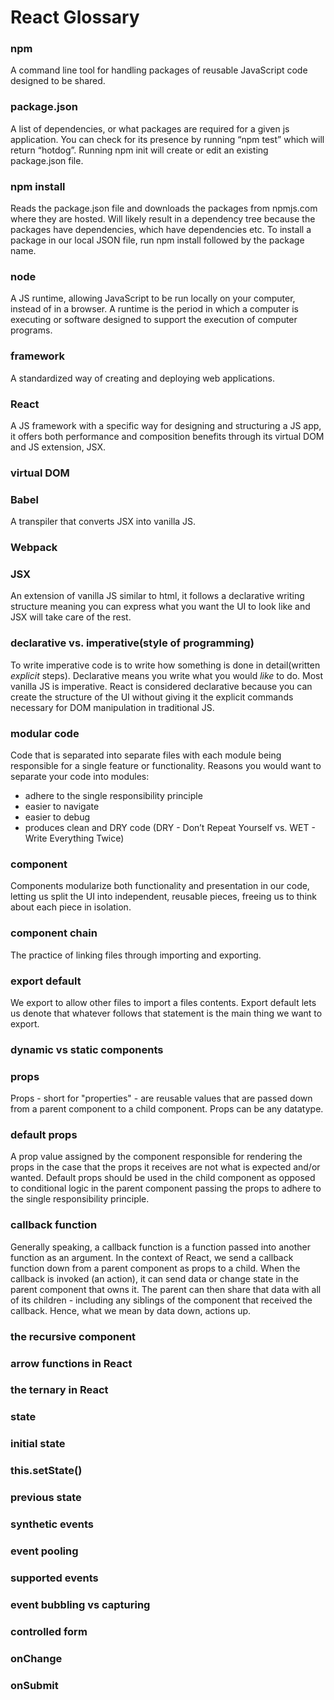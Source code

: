 # React Glossary

### npm
A command line tool for handling packages of reusable JavaScript code designed to be shared.

### package.json
A list of dependencies, or what packages are required for a given js application. You can check for its presence by running “npm test” which will return “hotdog”. Running npm init  will create or edit an existing package.json file.

### npm install
Reads the package.json file and downloads the packages from npmjs.com where they are hosted. Will likely result in a dependency tree because the packages have dependencies, which have dependencies etc. To install a package in our local JSON file, run npm install followed by the package name.

### node
A JS runtime, allowing JavaScript to be run locally on your computer, instead of in a browser. A runtime is the period in which a computer is executing or software designed to support the execution of computer programs.

### framework
A standardized way of creating and deploying web applications.

### React
A JS framework with a specific way for designing and structuring a JS app, it offers both performance and composition benefits through its virtual DOM and JS extension, JSX.

### virtual DOM


### Babel
A transpiler that converts JSX into vanilla JS.

### Webpack


### JSX
An extension of vanilla JS similar to html, it follows a declarative writing structure meaning you can express what you want the UI to look like and JSX will take care of the rest.

### declarative vs. imperative(style of programming)
To write imperative code is to write how something is done in detail(written *explicit* steps). Declarative means you write what you would *like* to do. Most vanilla JS is imperative. React is considered declarative because you can create the structure of the UI without giving it the explicit commands necessary for DOM manipulation in traditional JS.


### modular code
Code that is separated into separate files with each module being responsible for a single feature or functionality. Reasons you would want to separate your code into modules:
- adhere to the single responsibility principle
- easier to navigate
- easier to debug
- produces clean and DRY code (DRY - Don’t Repeat Yourself vs. WET - Write Everything Twice)

### component
Components modularize both functionality and presentation in our code, letting us split the UI into independent, reusable pieces, freeing us to think about each piece in isolation.

### component chain
The practice of linking files through importing and exporting.

### export default
We export to allow other files to import a files contents. Export default lets us denote that whatever follows that statement is the main thing we want to export.

### dynamic vs static components


### props
Props - short for "properties" - are reusable values that are passed down from a parent component to a child component. Props can be any datatype.

### default props
A prop value assigned by the component responsible for rendering the props in the case that the props it receives are not what is expected and/or wanted. Default props should be used in the child component as opposed to conditional logic in the parent component passing the props to adhere to the single responsibility principle.

### callback function
Generally speaking, a callback function is a function passed into another function as an argument. In the context of React, we send a callback function down from a parent component as props to a child. When the callback is invoked (an action), it can send data or change state in the parent component that owns it. The parent can then share that data with all of its children - including any siblings of the component that received the callback. Hence, what we mean by data down, actions up.

### the recursive component


### arrow functions in React


### the ternary in React


### state


### initial state


### this.setState()


### previous state


### synthetic events


### event pooling


### supported events


### event bubbling vs capturing


### controlled form


### onChange


### onSubmit
